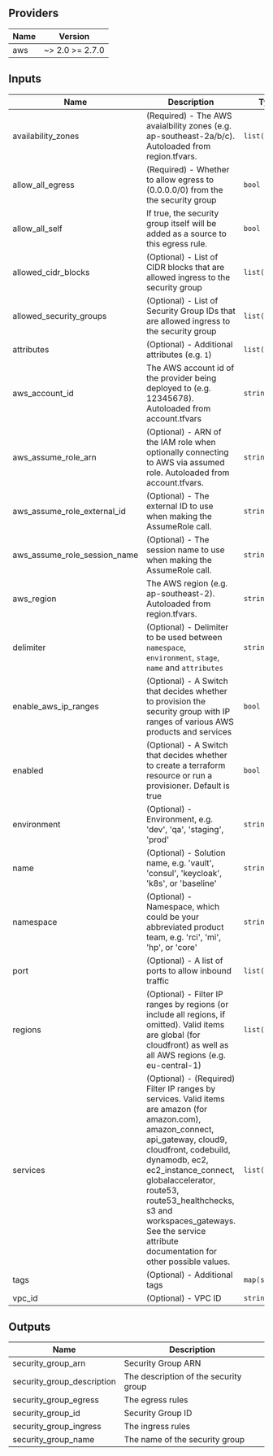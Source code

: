 ## Providers

| Name | Version |
|------|---------|
| aws | ~> 2.0 >= 2.7.0 |

## Inputs

| Name | Description | Type | Default | Required |
|------|-------------|------|---------|:-----:|
| availability\_zones | (Required) - The AWS avaialbility zones (e.g. ap-southeast-2a/b/c). Autoloaded from region.tfvars. | `list(string)` | n/a | yes |
| allow\_all\_egress | (Required) - Whether to allow egress to (0.0.0.0/0) from the the security group | `bool` | `true` | no |
| allow\_all\_self | If true, the security group itself will be added as a source to this egress rule. | `bool` | `true` | no |
| allowed\_cidr\_blocks | (Optional) - List of CIDR blocks that are allowed ingress to the security group | `list(string)` | `[]` | no |
| allowed\_security\_groups | (Optional) - List of Security Group IDs that are allowed ingress to the security group | `list(string)` | `[]` | no |
| attributes | (Optional) - Additional attributes (e.g. `1`) | `list(string)` | `[]` | no |
| aws\_account\_id | The AWS account id of the provider being deployed to (e.g. 12345678). Autoloaded from account.tfvars | `string` | `""` | no |
| aws\_assume\_role\_arn | (Optional) - ARN of the IAM role when optionally connecting to AWS via assumed role. Autoloaded from account.tfvars. | `string` | `""` | no |
| aws\_assume\_role\_external\_id | (Optional) - The external ID to use when making the AssumeRole call. | `string` | `""` | no |
| aws\_assume\_role\_session\_name | (Optional) - The session name to use when making the AssumeRole call. | `string` | `""` | no |
| aws\_region | The AWS region (e.g. ap-southeast-2). Autoloaded from region.tfvars. | `string` | `""` | no |
| delimiter | (Optional) - Delimiter to be used between `namespace`, `environment`, `stage`, `name` and `attributes` | `string` | `"-"` | no |
| enable\_aws\_ip\_ranges | (Optional) -  A Switch that decides whether to provision the security group with IP ranges of various AWS products and services | `bool` | `false` | no |
| enabled | (Optional) -  A Switch that decides whether to create a terraform resource or run a provisioner. Default is true | `bool` | `true` | no |
| environment | (Optional) - Environment, e.g. 'dev', 'qa', 'staging', 'prod' | `string` | `""` | no |
| name | (Optional) - Solution name, e.g. 'vault', 'consul', 'keycloak', 'k8s', or 'baseline' | `string` | `""` | no |
| namespace | (Optional) - Namespace, which could be your abbreviated product team, e.g. 'rci', 'mi', 'hp', or 'core' | `string` | `""` | no |
| port | (Optional) - A list of ports to allow inbound traffic | `list(string)` | `[]` | no |
| regions | (Optional) - Filter IP ranges by regions (or include all regions, if omitted). Valid items are global (for cloudfront) as well as all AWS regions (e.g. eu-central-1) | `list(string)` | `[]` | no |
| services | (Optional) - (Required) Filter IP ranges by services. Valid items are amazon (for amazon.com), amazon\_connect, api\_gateway, cloud9, cloudfront, codebuild, dynamodb, ec2, ec2\_instance\_connect, globalaccelerator, route53, route53\_healthchecks, s3 and workspaces\_gateways. See the service attribute documentation for other possible values. | `list(string)` | `[]` | no |
| tags | (Optional) - Additional tags | `map(string)` | `{}` | no |
| vpc\_id | (Optional) - VPC ID | `string` | `""` | no |

## Outputs

| Name | Description |
|------|-------------|
| security\_group\_arn | Security Group ARN |
| security\_group\_description | The description of the security group |
| security\_group\_egress | The egress rules |
| security\_group\_id | Security Group ID |
| security\_group\_ingress | The ingress rules |
| security\_group\_name | The name of the security group |

